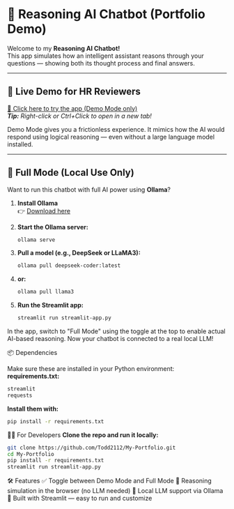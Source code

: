 # 🤖 Reasoning AI Chatbot (Portfolio Demo)

Welcome to my **Reasoning AI Chatbot!**  
This app simulates how an intelligent assistant reasons through your questions — showing both its thought process and final answers.

---

## 🚀 Live Demo for HR Reviewers

[🚀 Click here to try the app (Demo Mode only)](https://my-portfolio-reasoning-ai.streamlit.app)  
_**Tip:** Right-click or Ctrl+Click to open in a new tab!_

Demo Mode gives you a frictionless experience. It mimics how the AI would respond using logical reasoning — even without a large language model installed.

---

## 🧠 Full Mode (Local Use Only)

Want to run this chatbot with full AI power using **Ollama**?

1. **Install Ollama**  
   👉 [Download here](https://ollama.com/download)

2. **Start the Ollama server:**
   ```bash
   ollama serve
3. **Pull a model (e.g., DeepSeek or LLaMA3):**
   ```bash
   ollama pull deepseek-coder:latest
4. **or:**
   ```bash
   ollama pull llama3
5. **Run the Streamlit app:**
   ```bash
   streamlit run streamlit-app.py

In the app, switch to "Full Mode" using the toggle at the top to enable actual AI-based reasoning.
Now your chatbot is connected to a real local LLM!

📦 Dependencies

Make sure these are installed in your Python environment:
**requirements.txt:**
```bash
streamlit
requests
```

**Install them with:**
```bash
pip install -r requirements.txt
```

🧑‍💻 For Developers
**Clone the repo and run it locally:**
```bash
git clone https://github.com/Todd2112/My-Portfolio.git
cd My-Portfolio
pip install -r requirements.txt
streamlit run streamlit-app.py
```

🛠 Features
✅ Toggle between Demo Mode and Full Mode
🧠 Reasoning simulation in the browser (no LLM needed)
🔌 Local LLM support via Ollama
📱 Built with Streamlit — easy to run and customize


